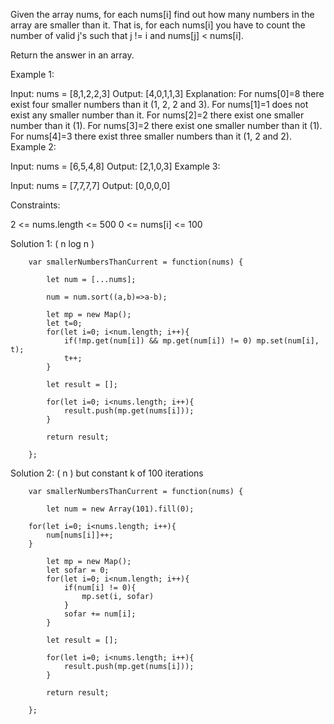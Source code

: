 Given the array nums, for each nums[i] find out how many numbers in the array are smaller than it. That is, for each nums[i] you have to count the number of valid j's such that j != i and nums[j] < nums[i].

Return the answer in an array.

 

Example 1:

Input: nums = [8,1,2,2,3]
Output: [4,0,1,1,3]
Explanation: 
For nums[0]=8 there exist four smaller numbers than it (1, 2, 2 and 3). 
For nums[1]=1 does not exist any smaller number than it.
For nums[2]=2 there exist one smaller number than it (1). 
For nums[3]=2 there exist one smaller number than it (1). 
For nums[4]=3 there exist three smaller numbers than it (1, 2 and 2).
Example 2:

Input: nums = [6,5,4,8]
Output: [2,1,0,3]
Example 3:

Input: nums = [7,7,7,7]
Output: [0,0,0,0]
 

Constraints:

2 <= nums.length <= 500
0 <= nums[i] <= 100


Solution 1: ( n log n )

        var smallerNumbersThanCurrent = function(nums) {
            
            let num = [...nums];
            
            num = num.sort((a,b)=>a-b);
            
            let mp = new Map();
            let t=0;
            for(let i=0; i<num.length; i++){
                if(!mp.get(num[i]) && mp.get(num[i]) != 0) mp.set(num[i], t);
                t++;
            }
            
            let result = [];
            
            for(let i=0; i<nums.length; i++){
                result.push(mp.get(nums[i]));
            }
            
            return result;
            
        };

Solution 2: ( n ) but constant k of 100 iterations

        var smallerNumbersThanCurrent = function(nums) {
            
            let num = new Array(101).fill(0);
            
        for(let i=0; i<nums.length; i++){
            num[nums[i]]++;
        }
            
            let mp = new Map();
            let sofar = 0;
            for(let i=0; i<num.length; i++){
                if(num[i] != 0){
                    mp.set(i, sofar)
                }
                sofar += num[i];
            }
            
            let result = [];
            
            for(let i=0; i<nums.length; i++){
                result.push(mp.get(nums[i]));
            }
            
            return result;
            
        };